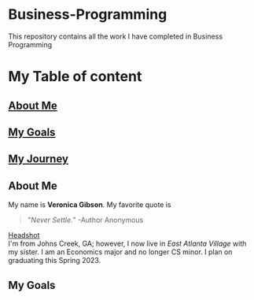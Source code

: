 # Business-Programming
This repository contains all the work I have completed in Business Programming 
# My Table of content
## [About Me](https://github.com/veronicagibsonn/Business-Programming/blob/main/README.md#about-me)
## [My Goals](https://github.com/veronicagibsonn/Business-Programming/blob/main/README.md#my-goals)
## [My Journey](https://github.com/veronicagibsonn/Business-Programming/blob/main/README.md#my-journey)

## About Me
My name is **Veronica Gibson**.
My favorite quote is
>"_Never Settle._" -Author Anonymous

[Headshot](https://github.com/veronicagibsonn/Business-Programming/issues/1) <br>
I'm from Johns Creek, GA; however, I now live in _East Atlanta Village_ with my sister. I am an Economics major and no longer CS minor. I plan on graduating this Spring 2023.


## My Goals
